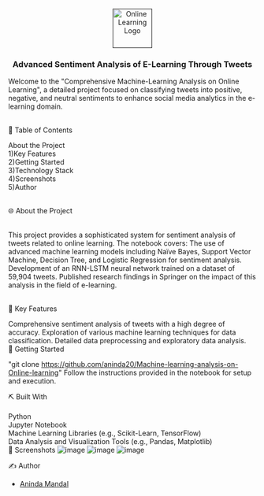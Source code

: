 <p align="center">
  <a href="" rel="noopener">
    <img width="80" alt="Online Learning Logo" src="https://github.com/aninda20/online-learning-sentimental-analysis-webapp/blob/main/Logo1.JPG">
  </a>
</p>
<h3 align="center">Advanced Sentiment Analysis of E-Learning Through Tweets
    <br> 
</h3>
<p>Welcome to the "Comprehensive Machine-Learning Analysis on Online Learning", a detailed project focused on classifying tweets into positive, negative, and neutral sentiments to enhance social media analytics in the e-learning domain.</p>

</br>📝 Table of Contents

About the Project
</br> 1)Key Features 
</br> 2)Getting Started
</br> 3)Technology Stack
</br> 4)Screenshots
</br> 5)Author

</br> 🌐 About the Project <a name = "about_the_project"></a>

</br>This project provides a sophisticated system for sentiment analysis of tweets related to online learning. The notebook covers: The use of advanced machine learning models including Naïve Bayes, Support Vector Machine, Decision Tree, and Logistic Regression for sentiment analysis.
Development of an RNN-LSTM neural network trained on a dataset of 59,904 tweets.
Published research findings in Springer on the impact of this analysis in the field of e-learning.

</br>🌟 Key Features <a name = "key_features"></a>

Comprehensive sentiment analysis of tweets with a high degree of accuracy.
Exploration of various machine learning techniques for data classification.
Detailed data preprocessing and exploratory data analysis.
</br>🏁 Getting Started <a name = "getting_started"></a>

"git clone https://github.com/aninda20/Machine-learning-analysis-on-Online-learning"
Follow the instructions provided in the notebook for setup and execution.

⛏️ Built With </br> <a name = "tech_stack"></a>
<br>Python </br>
Jupyter Notebook </br>
Machine Learning Libraries (e.g., Scikit-Learn, TensorFlow) </br>
Data Analysis and Visualization Tools (e.g., Pandas, Matplotlib) </br>
🤳 Screenshots <a name = "screenshots"></a>
![image](https://github.com/aninda20/Machine-learning-analysis-on-Online-learning/assets/53020383/81e318aa-9dc1-43d9-ad10-6a5bf3419c1d)
![image](https://github.com/aninda20/Machine-learning-analysis-on-Online-learning/assets/53020383/032fc57f-9df1-4b13-aad2-06a162759d46)
![image](https://github.com/aninda20/Machine-learning-analysis-on-Online-learning/assets/53020383/b32838f0-9e2c-4f8d-a8df-8f79abf5adb3)


✍️ Author <a name = "authors"></a>

- [Aninda Mandal](https://github.com/aninda20)
